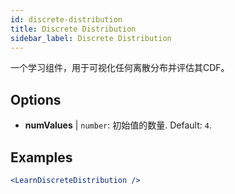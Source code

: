 ```yaml
---
id: discrete-distribution
title: Discrete Distribution
sidebar_label: Discrete Distribution
---
```


一个学习组件，用于可视化任何离散分布并评估其CDF。

## Options

* __numValues__ | `number`: 初始值的数量. Default: `4`.


## Examples

```jsx live
<LearnDiscreteDistribution />
```


